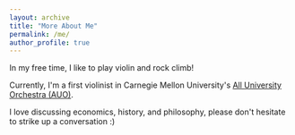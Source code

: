 ```yaml
---
layout: archive
title: "More About Me"
permalink: /me/
author_profile: true
---
```


In my free time, I like to play violin and rock climb!

Currently, I'm a first violinist in Carnegie Mellon University's [All University Orchestra (AUO)](http://alluniversityorchestra.org/). 

<!-- I have previously played in the University of Illinois Philharmonic Orchestra, Amazon Symphony Orchestra, California Philharmonic Youth Orchestra (CPYO), and Lynbrook Chamber Orchestra. -->

I love discussing economics, history, and philosophy, please don't hesitate to strike up a conversation :)